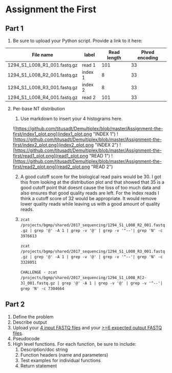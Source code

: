 # Assignment the First

## Part 1
1. Be sure to upload your Python script. Provide a link to it here:

| File name | label | Read length | Phred encoding |
|---|---|---|---|
| 1294_S1_L008_R1_001.fastq.gz |read 1 |101  |33 |
| 1294_S1_L008_R2_001.fastq.gz |index 1  |8 |33  |
| 1294_S1_L008_R3_001.fastq.gz |index 2  |8  |33  |
| 1294_S1_L008_R4_001.fastq.gz |read 2  |101  |33  |

2. Per-base NT distribution
    1. Use markdown to insert your 4 histograms here.
    
    ![https://github.com/titusadt/Demultiplex/blob/master/Assignment-the-first/index1_plot.png](index1_plot.png "INDEX 1")
    ![https://github.com/titusadt/Demultiplex/blob/master/Assignment-the-first/index2_plot.png](index2_plot.png "INDEX 2")
    ![https://github.com/titusadt/Demultiplex/blob/master/Assignment-the-first/read1_plot.png](read1_plot.png "READ 1")
    ![https://github.com/titusadt/Demultiplex/blob/master/Assignment-the-first/read2_plot.png](read2_plot.png "READ 2")
    
    2. A good cutoff score for the biological read pairs would be 30. I got this from looking at the distribution plot and that showed that 35 is a good cutoff point that doesnt cause the loss of too much data and also ensures that good quality reads are left.
    For the index reads I think a cutoff score of 32 would be appropriate. It would remove lower quality reads while leaving us with a good amount of quality reads.

    3. `zcat /projects/bgmp/shared/2017_sequencing/1294_S1_L008_R2_001.fastq.gz | grep '@' -A 1 | grep -v '@' | grep -v '^--'| grep 'N' -c
               3976613`
        
        `zcat /projects/bgmp/shared/2017_sequencing/1294_S1_L008_R3_001.fastq.gz | grep '@' -A 1 | grep -v '@' | grep -v '^--'| grep 'N' -c
               3328051`
        
        `CHALLENGE - zcat /projects/bgmp/shared/2017_sequencing/1294_S1_L008_R[2-3]_001.fastq.gz | grep '@' -A 1 | grep -v '@' | grep -v '^--'| grep 'N' -c
               7304664`
    
## Part 2
1. Define the problem
2. Describe output
3. Upload your [4 input FASTQ files](../TEST-input_FASTQ) and your [>=6 expected output FASTQ files](../TEST-output_FASTQ).
4. Pseudocode
5. High level functions. For each function, be sure to include:
    1. Description/doc string
    2. Function headers (name and parameters)
    3. Test examples for individual functions
    4. Return statement
